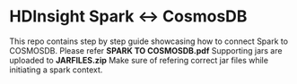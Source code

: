 
# HDInsight Spark <-> CosmosDB

This repo contains step by step guide showcasing how to connect Spark to COSMOSDB. Please refer **SPARK TO COSMOSDB.pdf** 
Supporting jars are uploaded to **JARFILES.zip** Make sure of refering correct jar files while initiating a spark context.  
